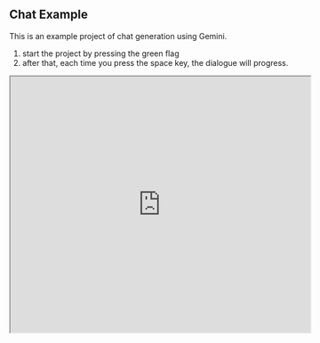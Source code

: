 ## Chat Example

This is an example project of chat generation using Gemini.

1. start the project by pressing the green flag
2. after that, each time you press the space key, the dialogue will progress.

<iframe src="https://xcratch.github.io/editor/player#https://yokobond.github.io/xcx-gai/docs/GAI-chat.sb3" width="540px" height="460px"></iframe>
